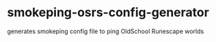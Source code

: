 # smokeping-osrs-config-generator
generates smokeping config file to ping OldSchool Runescape worlds
